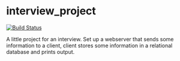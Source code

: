 # interview_project
[![Build Status](https://travis-ci.org/diamond29/interview_project.svg?branch=master)](https://travis-ci.org/diamond29/interview_project)

A little project for an interview. Set up a webserver that sends some information to a client, client stores some information in a relational database and prints output.
